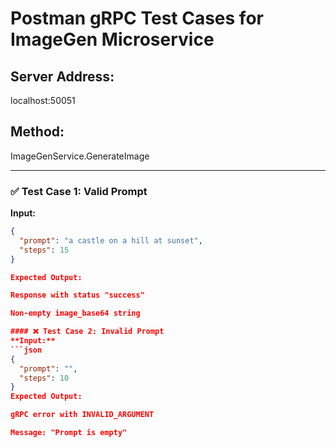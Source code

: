 # Postman gRPC Test Cases for ImageGen Microservice

## Server Address:
localhost:50051

## Method:
ImageGenService.GenerateImage

---

### ✅ Test Case 1: Valid Prompt

**Input:**
```json
{
  "prompt": "a castle on a hill at sunset",
  "steps": 15
}

Expected Output:

Response with status "success"

Non-empty image_base64 string

#### ❌ Test Case 2: Invalid Prompt
**Input:**
```json
{
  "prompt": "",
  "steps": 10
}
Expected Output:

gRPC error with INVALID_ARGUMENT

Message: "Prompt is empty"



